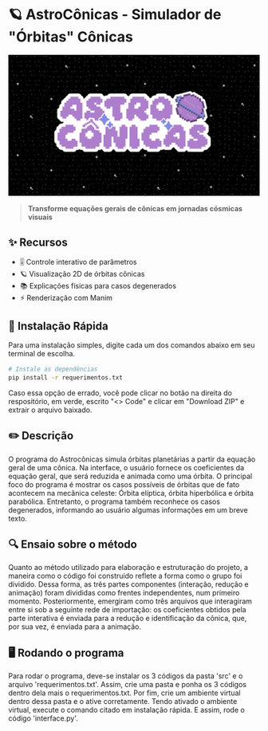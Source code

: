 # 🪐 AstroCônicas - Simulador de "Órbitas" Cônicas

![Banner](imagens/logo_boa.png) <!-- O banner é pra estar aqui -->

> **Transforme equações gerais de cônicas em jornadas cósmicas visuais**

## ✨ Recursos
- 🎚️ Controle interativo de parâmetros
- 🪐 Visualização 2D de órbitas cônicas
- 📚 Explicações físicas para casos degenerados
- ⚡ Renderização com Manim

## 🚀 Instalação Rápida
Para uma instalação simples, digite cada um dos comandos abaixo em seu terminal de escolha. 
```bash
# Instale as dependências
pip install -r requerimentos.txt
```
Caso essa opção de errado, você pode clicar no botão na direita do respositório, em verde, escrito "<> Code" e clicar em "Download ZIP" e extrair o arquivo baixado.

## ✏️ Descrição
O programa do Astrocônicas simula órbitas planetárias a partir da equação geral de uma cônica. Na interface, o usuário fornece os coeficientes da equação geral, que será reduzida e animada como uma órbita. O principal foco do programa é mostrar os casos possíveis de órbitas que de fato acontecem na mecânica celeste: Órbita elíptica, órbita hiperbólica e órbita parabólica. Entretanto, o programa também reconhece os casos degenerados, informando ao usuário algumas informações em um breve texto. 

## 🔍 Ensaio sobre o método
Quanto ao método utilizado para elaboração e estruturação do projeto, a maneira como o código foi construído reflete a forma como o grupo foi dividido. Dessa forma, as três partes componentes (interação, redução e animação) foram divididas como frentes independentes, num primeiro momento. Posteriormente, emergiram como três arquivos que interagiram entre si sob a seguinte rede de importação: os coeficientes obtidos pela parte interativa é enviada para a redução e identificação da cônica, que, por sua vez, é enviada para a animação. 

## 🖥️ Rodando o programa
Para rodar o programa, deve-se instalar os 3 códigos da pasta 'src' e o arquivo 'requerimentos.txt'. Assim, crie uma pasta e ponha os 3 códigos dentro dela mais o requerimentos.txt.  Por fim, crie um ambiente virtual dentro dessa pasta e o ative corretamente. Tendo ativado o ambiente virtual, execute o comando citado em instalação rápida. E assim, rode o código 'interface.py'.
